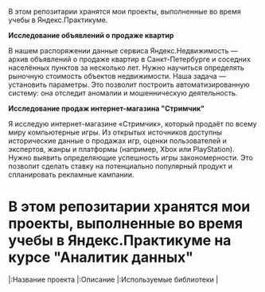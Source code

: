 В этом репозитарии хранятся мои проекты, выполненные во время учебы в Яндекс.Практикуме. 


**Исследование объявлений о продаже квартир**

В нашем распоряжении данные сервиса Яндекс.Недвижимость — архив объявлений о продаже квартир в Санкт-Петербурге и соседних населённых пунктов за несколько лет. Нужно научиться определять рыночную стоимость объектов недвижимости. Наша задача — установить параметры. Это позволит построить автоматизированную систему: она отследит аномалии и мошенническую деятельность.

**Исследование продаж интернет-магазина "Стримчик"**

Я исследую интернет-магазине «Стримчик», который продаёт по всему миру компьютерные игры. Из открытых источников доступны исторические данные о продажах игр, оценки пользователей и экспертов, жанры и платформы (например, Xbox или PlayStation). Нужно выявить определяющие успешность игры закономерности. Это позволит сделать ставку на потенциально популярный продукт и спланировать рекламные кампании.

# В этом репозитарии хранятся мои проекты, выполненные во время учебы в Яндекс.Практикуме на курсе "Аналитик данных"


|:Название проекта      |:Описание               |:Используемые библиотеки     |


